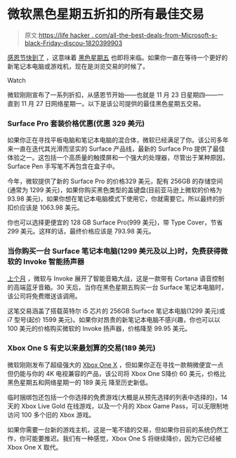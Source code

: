 # 微软黑色星期五折扣的所有最佳交易

> 原文:[https://life hacker . com/all-the-best-deals-from-Microsoft-s-black-Friday-discou-1820399903](https://lifehacker.com/all-the-best-deals-from-microsoft-s-black-friday-discou-1820399903)

[感恩节快到了](https://skillet.lifehacker.com/how-to-make-thanksgiving-dinner-for-a-very-small-crowd-1820310548) ，这意味着 [黑色星期五](https://lifehacker.com/everything-you-need-to-know-about-black-friday-and-cybe-5962841) 也即将来临。如果你一直在等待一个更好的新笔记本电脑或游戏机，现在是浏览交易的时候了。

Watch

微软刚刚宣布了一系列折扣，从感恩节开始——也就是 11 月 23 日星期四——一直到 11 月 27 日网络星期一。以下是该公司提供的最佳黑色星期五交易。

### Surface Pro 套装价格优惠(优惠 329 美元)

如果你正在寻找平板电脑和笔记本电脑的混合体，微软已经满足了你。该公司多年来一直在迭代其光滑而坚实的 Surface 产品线，最新的 Surface Pro 提供了最佳体验之一。这包括一个高质量的触摸屏和一个强大的处理器，尽管出于某种原因，Surface Pen 手写笔不再包含在盒子中。

今年，微软提供了新的 Surface Pro 的价格329 美元，配有 256GB 的存储空间(通常为 1299 美元)，如果你购买黑色类型的盖键盘(目前亚马逊上微软的价格为 93.98 美元)，如果你想在笔记本电脑模式下使用它，你就需要它。所以最终的折扣价应该是 1063.98 美元。

你也可以选择更便宜的 128 GB Surface Pro(999 美元)，带 Type Cover，节省 299 美元。这样的话，最终价格应该是 793.98 美元。

### 当你购买一台 Surface 笔记本电脑(1299 美元及以上)时，免费获得微软的 Invoke 智能扬声器

[上个月](https://lifehacker.com/how-microsofts-new-invoke-smart-speaker-stacks-up-to-th-1819723763) ，微软与 Invoke 展开了智能音箱大战，这是一款带有 Cortana 语音控制的高端蓝牙音箱。30 天后，当你在黑色星期五购买一台 Surface 笔记本电脑时，该公司将免费赠送该调用。

这笔交易涵盖了搭载英特尔 i5 芯片的 256GB Surface 笔记本电脑(1299 美元)或 i7 型号(起价 1599 美元)。如果你对昂贵的新笔记本电脑不感兴趣，你也可以以 100 美元的价格购买微软的 Invoke 扬声器，价格降至 99.95 美元。

### Xbox One S 有史以来最划算的交易(189 美元)

微软刚刚发布了超级强大的 [Xbox One X](https://gizmodo.com/everything-you-need-to-know-about-microsofts-xbox-one-x-1796000729) ，但如果你正在寻找一款稍微便宜一点但仍能与你的 4K 电视兼容的产品，该公司将 Xbox One S降价 60 美元，价格比黑色星期五和网络星期一的 189 美元 降至历史新低。

临时捆绑包还包括一个你选择的免费游戏(大概是从预先选择的列表中选择的)，14 天的 Xbox Live Gold 在线游戏，以及一个月的 Xbox Game Pass，可以无限制地访问 100 多个旧的 Xbox 游戏。

如果你需要一台新的游戏主机，这是一笔不错的交易，但如果你目前的系统仍然工作，你可能要推迟。我们有一种感觉，Xbox One S 将继续降价，因为它已经被 Xbox One X 取代。